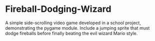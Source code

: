 # Fireball-Dodging-Wizard
A simple side-scrolling video game developed in a school project, demonstrating the pygame module. Include a jumping sprite that must dodge fireballs before finally beating the evil wizard Mario style.
